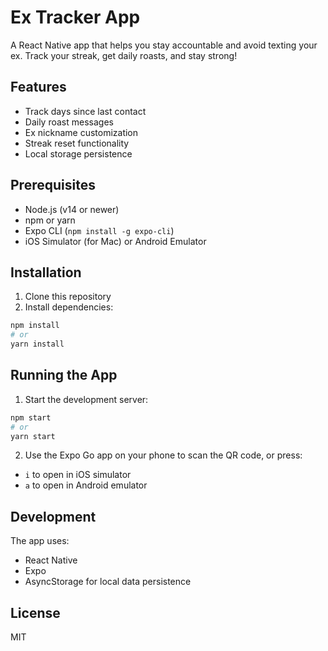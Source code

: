 # Ex Tracker App

A React Native app that helps you stay accountable and avoid texting your ex. Track your streak, get daily roasts, and stay strong!

## Features

- Track days since last contact
- Daily roast messages
- Ex nickname customization
- Streak reset functionality
- Local storage persistence

## Prerequisites

- Node.js (v14 or newer)
- npm or yarn
- Expo CLI (`npm install -g expo-cli`)
- iOS Simulator (for Mac) or Android Emulator

## Installation

1. Clone this repository
2. Install dependencies:
```bash
npm install
# or
yarn install
```

## Running the App

1. Start the development server:
```bash
npm start
# or
yarn start
```

2. Use the Expo Go app on your phone to scan the QR code, or press:
- `i` to open in iOS simulator
- `a` to open in Android emulator

## Development

The app uses:
- React Native
- Expo
- AsyncStorage for local data persistence

## License

MIT 